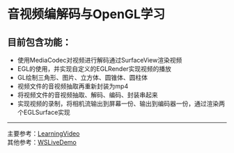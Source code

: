 # 音视频编解码与OpenGL学习  
## 目前包含功能：  
- 使用MediaCodec对视频进行解码通过SurfaceView渲染视频    
- EGL的使用，并实现自定义的EGLRender实现视频的播放  
- GL绘制三角形、图片、立方体、圆锥体、圆柱体  
- 视频文件的音视频抽取再重新封装为mp4  
- 将视频文件的音视频抽取、解码、编码、封装串起来  
- 实现视频的录制，将相机流输出到屏幕一份、输出到编码器一份，通过渲染两个EGLSurface实现  

----
主要参考：[LearningVideo](https://github.com/ChenLittlePing/LearningVideo)  
其他参考：[WSLiveDemo](https://github.com/WangShuo1143368701/WSLiveDemo)  
